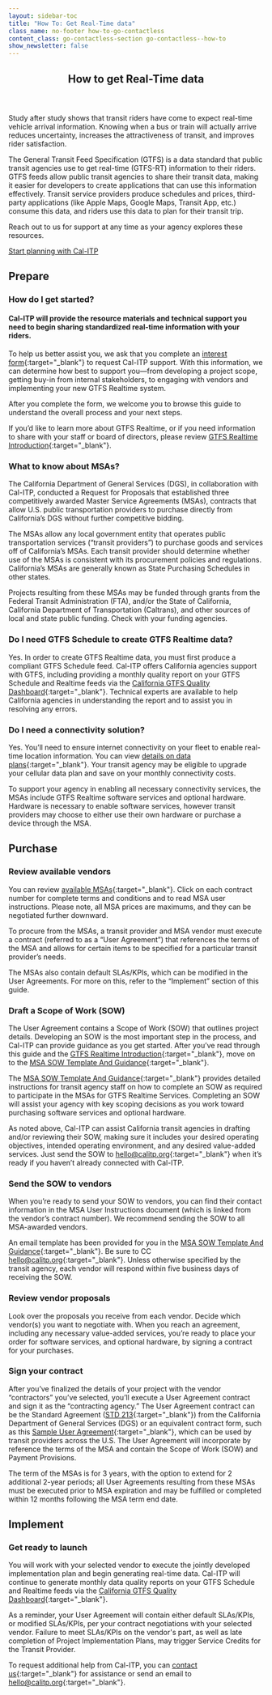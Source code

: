 ```yaml
---
layout: sidebar-toc
title: "How To: Get Real-Time data"
class_name: no-footer how-to-go-contactless
content_class: go-contactless-section go-contactless--how-to
show_newsletter: false
---
```


<section class="go-contactless-section bg-dark-blue">
  <div class="row justify-content-center">
    <div class="col-md-8">
      <header>
        <h1 class="page-header text-white">How to get Real-Time data</h1>
      </header>
      <p class="text-white">
        Study after study shows that transit riders have come to expect real-time vehicle arrival information. Knowing when a bus or train will actually arrive reduces uncertainty, increases the attractiveness of transit, and improves rider satisfaction. 
      </p>
      <p class="text-white">The General Transit Feed Specification (GTFS) is a data standard that public transit agencies use to get real-time (GTFS-RT) information to their riders. GTFS feeds allow public transit agencies to share their transit data, making it easier for developers to create applications that can use this information effectively. Transit service providers produce schedules and prices, third-party applications (like Apple Maps, Google Maps, Transit App, etc.) consume this data, and riders use this data to plan for their transit trip.</p>
      <p class="text-white">Reach out to us for support at any time as your agency explores these resources.</p>
      <div class="mx-auto text-center pt-4">
        <a class="btn btn-dark-blue-inverted" href="mailto:hello@calitp.org">Start planning with Cal-ITP</a>
      </div>
    </div>
  </div>
</section>

<!-- END_PREFACE -->

## Prepare

### How do I get started?

#### Cal-ITP will provide the resource materials and technical support you need to begin sharing standardized real-time information with your riders.

To help us better assist you, we ask that you complete an [interest form](/contact){:target="\_blank"} to request Cal-ITP support. With this information, we can determine how best to support you—from developing a project scope, getting buy-in from internal stakeholders, to engaging with vendors and implementing your new GTFS Realtime system.

After you complete the form, we welcome you to browse this guide to understand the overall process and your next steps.

If you’d like to learn more about GTFS Realtime, or if you need information to share with your staff or board of directors, please review [GTFS Realtime Introduction](/intro-gtfs-rt){:target="\_blank"}.

### What to know about MSAs?

The California Department of General Services (DGS), in collaboration with Cal-ITP, conducted a Request for Proposals that established three competitively awarded Master Service Agreements (MSAs), contracts that allow U.S. public transportation providers to purchase directly from California’s DGS without further competitive bidding.

The MSAs allow any local government entity that operates public transportation services (“transit providers”) to purchase goods and services off of California’s MSAs. Each transit provider should determine whether use of the MSAs is consistent with its procurement policies and regulations. California’s MSAs are generally known as State Purchasing Schedules in other states.

Projects resulting from these MSAs may be funded through grants from the Federal Transit Administration (FTA), and/or the State of California, California Department of Transportation (Caltrans), and other sources of local and state public funding. Check with your funding agencies.

### Do I need GTFS Schedule to create GTFS Realtime data?

Yes. In order to create GTFS Realtime data, you must first produce a compliant GTFS Schedule feed. Cal-ITP offers California agencies support with GTFS, including providing a monthly quality report on your GTFS Schedule and Realtime feeds via the [California GTFS Quality Dashboard](https://reports.calitp.org/){:target="\_blank"}. Technical experts are available to help California agencies in understanding the report and to assist you in resolving any errors.

### Do I need a connectivity solution?

Yes. You’ll need to ensure internet connectivity on your fleet to enable real-time location information. You can view [details on data plans](/how-to/get-connected){:target="\_blank"}. Your transit agency may be eligible to upgrade your cellular data plan and save on your monthly connectivity costs.

To support your agency in enabling all necessary connectivity services, the MSAs include GTFS Realtime software services and optional hardware. Hardware is necessary to enable software services, however transit providers may choose to either use their own hardware or purchase a device through the MSA.

## Purchase

### Review available vendors

You can review [available MSAs](/contracts/view?contracts-filter-product=GTFS-Realtime){:target="\_blank"}. Click on each contract number for complete terms and conditions and to read MSA user instructions. Please note, all MSA prices are maximums, and they can be negotiated further downward.

To procure from the MSAs, a transit provider and MSA vendor must execute a contract (referred to as a “User Agreement”) that references the terms of the MSA and allows for certain items to be specified for a particular transit provider’s needs.

The MSAs also contain default SLAs/KPIs, which can be modified in the User Agreements. For more on this, refer to the “Implement” section of this guide.

### Draft a Scope of Work (SOW)

The User Agreement contains a Scope of Work (SOW) that outlines project details. Developing an SOW is the most important step in the process, and Cal-ITP can provide guidance as you get started. After you’ve read through this guide and the [GTFS Realtime Introduction](/intro-gtfs-rt){:target="\_blank"}, move on to the [MSA SOW Template And Guidance](/uploads/MSA-SOW-Template-and-Guidance-2025.01.20.docx){:target="\_blank"}.

The [MSA SOW Template And Guidance](/uploads/MSA-SOW-Template-and-Guidance-2025.01.20.docx){:target="\_blank"} provides detailed instructions for transit agency staff on how to complete an SOW as required to participate in the MSAs for GTFS Realtime Services. Completing an SOW will assist your agency with key scoping decisions as you work toward purchasing software services and optional hardware.

As noted above, Cal-ITP can assist California transit agencies in drafting and/or reviewing their SOW, making sure it includes your desired operating objectives, intended operating environment, and any desired value-added services. Just send the SOW to [hello@calitp.org](mailto:hello@calitp.org){:target="\_blank"} when it’s ready if you haven’t already connected with Cal-ITP.

### Send the SOW to vendors

When you’re ready to send your SOW to vendors, you can find their contact information in the MSA User Instructions document (which is linked from the vendor’s contract number). We recommend sending the SOW to all MSA-awarded vendors.

An email template has been provided for you in the [MSA SOW Template And Guidance](/uploads/MSA-SOW-Template-and-Guidance-2025.01.20.docx){:target="\_blank"}. Be sure to CC [hello@calitp.org](mailto:hello@calitp.org){:target="\_blank"}. Unless otherwise specified by the transit agency, each vendor will respond within five business days of receiving the SOW.

### Review vendor proposals

Look over the proposals you receive from each vendor. Decide which vendor(s) you want to negotiate with. When you reach an agreement, including any necessary value-added services, you’re ready to place your order for software services, and optional hardware, by signing a contract for your purchases.

### Sign your contract

After you’ve finalized the details of your project with the vendor “contractors” you’ve selected, you’ll execute a User Agreement contract and sign it as the “contracting agency.” The User Agreement contract can be the Standard Agreement ([STD 213](https://www.dgs.ca.gov/ols/Forms?search=213&topicCategoryFilters=&audienceCategoryFilters=9048d318e266493abfd2361dc40d1f45&sort=relevance&activeFilters=audience%7C&page=1){:target="\_blank"}) from the California Department of General Services (DGS) or an equivalent contract form, such as this [Sample User Agreement](https://resources.calitp.org/mobility-marketplace/User-Agreement-Contract-Form_MSA%205-21-70-28.docx){:target="\_blank"}, which can be used by transit providers across the U.S. The User Agreement will incorporate by reference the terms of the MSA and contain the Scope of Work (SOW) and Payment Provisions.

The term of the MSAs is for 3 years, with the option to extend for 2 additional 2-year periods; all User Agreements resulting from these MSAs must be executed prior to MSA expiration and may be fulfilled or completed within 12 months following the MSA term end date.

## Implement

### Get ready to launch

You will work with your selected vendor to execute the jointly developed implementation plan and begin generating real-time data. Cal-ITP will continue to generate monthly data quality reports on your GTFS Schedule and Realtime feeds via the [California GTFS Quality Dashboard](https://reports.calitp.org/){:target="\_blank"}.

As a reminder, your User Agreement will contain either default SLAs/KPIs, or modified SLAs/KPIs, per your contract negotiations with your selected vendor. Failure to meet SLAs/KPIs on the vendor's part, as well as late completion of Project Implementation Plans, may trigger Service Credits for the Transit Provider.

To request additional help from Cal-ITP, you can [contact us](/contact){:target="\_blank"} for assistance or send an email to [hello@calitp.org](mailto:hello@calitp.org){:target="\_blank"}.
